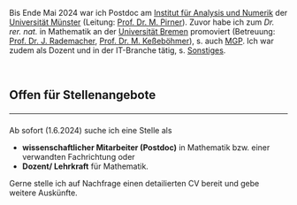 Bis Ende Mai 2024 war ich Postdoc am <a href="https://www.uni-muenster.de/AMM/institute.shtml">Institut für Analysis und Numerik</a> der <a href="https://www.uni-muenster.de/de/">Universität Münster</a> (Leitung: <a href="https://www.uni-muenster.de/AMM/Pirner/index.shtml">Prof. Dr. M. Pirner</a>). Zuvor habe ich zum <i>Dr. rer. nat.</i> in Mathematik an der <a href="https://www.uni-bremen.de/">Universität Bremen</a> promoviert (Betreuung: <a href="https://www.math.uni-hamburg.de/forschung/bereiche/am/ang-dynamische-systeme/personen/rademacher-jens.html">Prof. Dr. J. Rademacher</a>, <a href="https://www.uni-bremen.de/dynsys/members/prof-dr-marc-kesseboehmer">Prof. Dr. M. Keßeböhmer</a>), s. auch <a href="https://www.mathgenealogy.org/id.php?id=277103">MGP</a>. Ich war zudem als Dozent und in der IT-Branche tätig, s. <a href="https://www.dulbrich.de/#Sonstiges">Sonstiges</a>.

<br>

## Offen für Stellenangebote <hr>
Ab sofort (1.6.2024) suche ich eine Stelle als 
<ul>
<li> <b>wissenschaftlicher Mitarbeiter (Postdoc)</b> in Mathematik bzw. einer verwandten Fachrichtung oder </li>
<li> <b>Dozent/ Lehrkraft</b> für Mathematik.</li>
</ul>
Gerne stelle ich auf Nachfrage einen detailierten CV bereit und gebe weitere Auskünfte.



 







